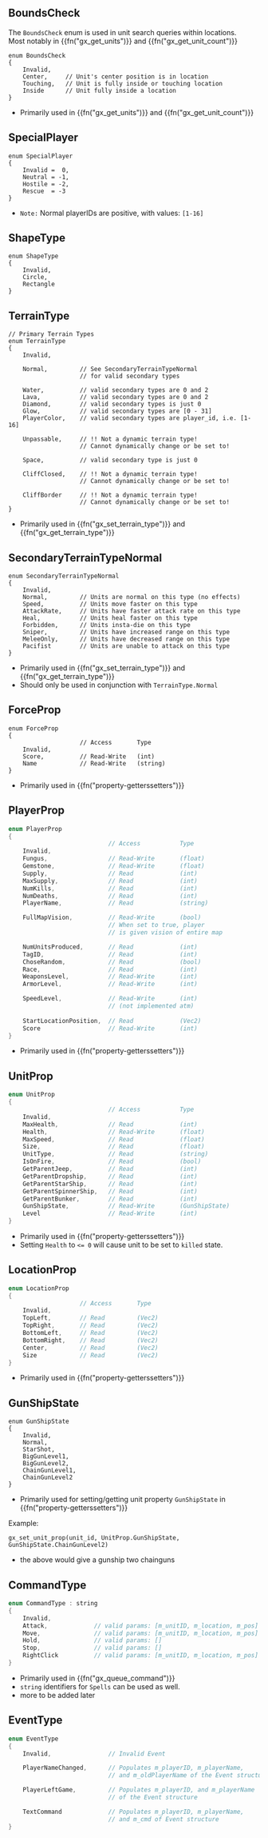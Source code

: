 ## BoundsCheck 

The `BoundsCheck` enum is used in unit search queries within locations.  
Most notably in {{fn("gx_get_units")}} and {{fn("gx_get_unit_count")}}

```
enum BoundsCheck
{
	Invalid,
    Center,     // Unit's center position is in location
    Touching,   // Unit is fully inside or touching location
    Inside      // Unit fully inside a location
}
```

- Primarily used in {{fn("gx_get_units")}} and {{fn("gx_get_unit_count")}}

## SpecialPlayer
```
enum SpecialPlayer
{
    Invalid =  0,
    Neutral = -1,
    Hostile = -2,
    Rescue  = -3
}
```
- `Note:` Normal playerIDs are positive, with values: `[1-16]`

## ShapeType
```
enum ShapeType
{
    Invalid,
    Circle,
	Rectangle
}
```

## TerrainType
```
// Primary Terrain Types
enum TerrainType
{
	Invalid,
	
    Normal,         // See SecondaryTerrainTypeNormal
					// for valid secondary types

	Water,          // valid secondary types are 0 and 2
	Lava,           // valid secondary types are 0 and 2
	Diamond,        // valid secondary types is just 0
    Glow,           // valid secondary types are [0 - 31]
	PlayerColor,    // valid secondary types are player_id, i.e. [1-16]

	Unpassable,     // !! Not a dynamic terrain type!
					// Cannot dynamically change or be set to!

	Space,          // valid secondary type is just 0

	CliffClosed,    // !! Not a dynamic terrain type!
					// Cannot dynamically change or be set to!

	CliffBorder     // !! Not a dynamic terrain type!
					// Cannot dynamically change or be set to!
}
```

- Primarily used in {{fn("gx_set_terrain_type")}} and {{fn("gx_get_terrain_type")}}

## SecondaryTerrainTypeNormal
```
enum SecondaryTerrainTypeNormal
{
	Invalid,
	Normal,         // Units are normal on this type (no effects)
	Speed,          // Units move faster on this type
	AttackRate,     // Units have faster attack rate on this type
	Heal,           // Units heal faster on this type
	Forbidden,      // Units insta-die on this type
	Sniper,         // Units have increased range on this type
	MeleeOnly,      // Units have decreased range on this type
	Pacifist        // Units are unable to attack on this type
}
```

- Primarily used in {{fn("gx_set_terrain_type")}} and {{fn("gx_get_terrain_type")}}
- Should only be used in conjunction with `TerrainType.Normal`


## ForceProp

```
enum ForceProp
{
					// Access		Type
	Invalid,
	Score,			// Read-Write	(int)
	Name			// Read-Write	(string)
}
```
- Primarily used in {{fn("property-getterssetters")}}

## PlayerProp

```c
enum PlayerProp
{
							// Access			Type
	Invalid,
	Fungus,                 // Read-Write     	(float)
	Gemstone,               // Read-Write     	(float)
	Supply,                 // Read        		(int)
	MaxSupply,              // Read        		(int)
	NumKills,               // Read        		(int)
	NumDeaths,              // Read        		(int)
    PlayerName,             // Read        		(string)

    FullMapVision,          // Read-Write     	(bool)
                            // When set to true, player
							// is given vision of entire map

    NumUnitsProduced,       // Read        		(int)
    TagID,                  // Read        		(int)
    ChoseRandom,            // Read        		(bool)
    Race,                   // Read        		(int)
    WeaponsLevel,           // Read-Write       (int)
    ArmorLevel,             // Read-Write       (int)

    SpeedLevel,             // Read-Write       (int)
	 						// (not implemented atm)
							
    StartLocationPosition,  // Read         	(Vec2)
	Score					// Read-Write		(int)
}
```
- Primarily used in {{fn("property-getterssetters")}}

## UnitProp

```c
enum UnitProp
{
							// Access			Type
	Invalid,
	MaxHealth,            	// Read      		(int)
	Health,                 // Read-Write     	(float)
	MaxSpeed,               // Read	        	(float)
	Size,                   // Read        		(float)
	UnitType,               // Read        		(string)
    IsOnFire,               // Read        		(bool)
    GetParentJeep,          // Read        		(int)
	GetParentDropship,      // Read        		(int)
	GetParentStarShip,      // Read        		(int)
	GetParentSpinnerShip,   // Read        		(int)
    GetParentBunker,        // Read        		(int)
    GunShipState,           // Read-Write       (GunShipState)
	Level					// Read-Write		(int)
}
```
- Primarily used in {{fn("property-getterssetters")}}
- Setting `Health` to `<= 0` will cause unit to be set to `killed` state.

## LocationProp
```c
enum LocationProp
{
					// Access		Type
	Invalid,
	TopLeft,        // Read 		(Vec2)
	TopRight,       // Read 		(Vec2)
	BottomLeft,     // Read 		(Vec2)
	BottomRight,    // Read 		(Vec2)
	Center,         // Read 		(Vec2)
	Size            // Read 		(Vec2)
}
```
- Primarily used in {{fn("property-getterssetters")}}

## GunShipState 
```
enum GunShipState
{
	Invalid,
    Normal,
    StarShot,
    BigGunLevel1,
    BigGunLevel2,
    ChainGunLevel1,
    ChainGunLevel2
}
```
- Primarily used for setting/getting unit property `GunShipState` in {{fn("property-getterssetters")}}

Example:
```
gx_set_unit_prop(unit_id, UnitProp.GunShipState, GunShipState.ChainGunLevel2)
```

- the above would give a gunship two chainguns

## CommandType
```c
enum CommandType : string
{
	Invalid,
    Attack,             // valid params: [m_unitID, m_location, m_pos]
    Move,               // valid params: [m_unitID, m_location, m_pos]
    Hold,               // valid params: []
    Stop,               // valid params: []
    RightClick          // valid params: [m_unitID, m_location, m_pos]
}
```

- Primarily used in {{fn("gx_queue_command")}}
- `string` identifiers for `Spells` can be used as well.
- more to be added later

## EventType

```c
enum EventType
{
    Invalid,            	// Invalid Event

    PlayerNameChanged,  	// Populates m_playerID, m_playerName,
							// and m_oldPlayerName of the Event structure

    PlayerLeftGame,     	// Populates m_playerID, and m_playerName
							// of the Event structure

    TextCommand             // Populates m_playerID, m_playerName,
							// and m_cmd of Event structure
}
```
